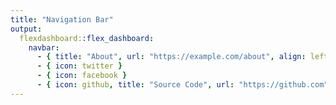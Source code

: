 ```yaml
---
title: "Navigation Bar"
output: 
  flexdashboard::flex_dashboard:
    navbar:
      - { title: "About", url: "https://example.com/about", align: left }
      - { icon: twitter }
      - { icon: facebook }
      - { icon: github, title: "Source Code", url: "https://github.com" }
---
```

